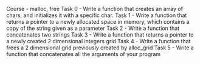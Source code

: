 Course - malloc, free
Task 0 - Write a function that creates an array of chars, and initializes it with a specific char.
Task 1 - Write a function that returns a pointer to a newly allocated space in memory, which contains a copy of the string given as a parameter
Task 2 - Write a function that concatenates two strings
Task 3 - Write a function that returns a pointer to a newly created 2 dimensional integers grid
Task 4 - Write a function that frees a 2 dimensional grid previously created by alloc_grid
Task 5 - Write a function that concatenates all the arguments of your program
